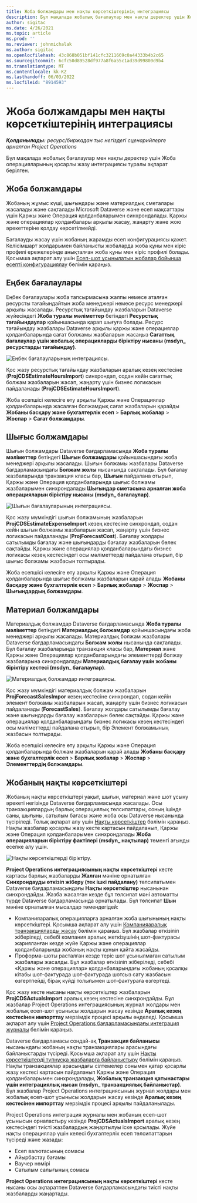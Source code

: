 ```yaml
---
title: Жоба болжамдары мен нақты көрсеткіштерінің интеграциясы
description: Бұл мақалада жобалық бағалаулар мен нақты деректер үшін Жоба операцияларының қосарлы жазу интеграциясы туралы ақпарат берілген.
author: sigitac
ms.date: 4/26/2021
ms.topic: article
ms.prod: ''
ms.reviewer: johnmichalak
ms.author: sigitac
ms.openlocfilehash: 43c868b051bf141cfc3211669c0a44333b4b2c65
ms.sourcegitcommit: 6cfc50d89528df977a8f6a55c1ad39d99800d9b4
ms.translationtype: MT
ms.contentlocale: kk-KZ
ms.lasthandoff: 06/03/2022
ms.locfileid: "8914593"
---
```

# <a name="project-estimates-and-actuals-integration"></a>Жоба болжамдары мен нақты көрсеткіштерінің интеграциясы

_**Қолданылады:** ресурс/биржадан тыс негіздегі сценарийлерге арналған Project Operations_

Бұл мақалада жобалық бағалаулар мен нақты деректер үшін Жоба операцияларының қосарлы жазу интеграциясы туралы ақпарат берілген.

## <a name="project-estimates"></a>Жоба болжамдары

Жобаның жұмыс күші, шығындары және материалдық сметалары жасалады және сақталады Microsoft Dataverse және есеп мақсаттары үшін Қаржы және Операция қолданбаларымен синхрондалады. Қаржы және операциялар қолданбалары арқылы жасау, жаңарту және жою әрекеттеріне қолдау көрсетілмейді.

Бағалауды жасау үшін жобаның жарамды есеп конфигурациясы қажет. Келісімшарт жолдарымен байланысты жобаларда жоба құны мен кіріс профилі ережелерінде анықталған жоба құны мен кіріс профилі болады. Қосымша ақпарат алу үшін [Есеп-шот ұсынылатын жобалар бойынша есепті конфигурациялау](../project-accounting/configure-accounting-billable-projects.md#configure-project-cost-and-revenue-profile-rules) бөлімін қараңыз.

## <a name="labor-estimates"></a>Еңбек бағалаулары

Еңбек бағалаулары жоба тапсырмасына жалпы немесе аталған ресурсты тағайындайтын жоба менеджері немесе ресурс менеджері арқылы жасалады. Ресурстық тағайындау жазбаларын Dataverse жүйесіндегі **Жоба туралы мәліметтер** бетіндегі **Ресурстық тағайындаулар** қойыншасында қарап шығуға болады. Ресурс тағайындау жазбалары Dataverse арқылы қаржы және операциялар қолданбаларында сағат болжамы жазбаларын жасаңыз **Сағаттық бағалаулар үшін жобалық операцияларды біріктіру нысаны (msdyn\_ ресурстарды тағайындау)**.

   ![Еңбек бағалауларының интеграциясы.](./Media/DW4LaborEstimates.png)

Қос жазу ресурстық тағайындау жазбаларын аралық кезең кестесіне (**ProjCDSEstimateHoursImport**) синхрондап, содан кейін сағаттық болжам жазбаларын жасап, жаңарту үшін бизнес логикасын пайдаланады (**ProjCDSEstimateHoursImport**).

Жоба есепшісі келесіге өту арқылы Қаржы және Операциялар қолданбаларында жасалған болжамдық сағат жазбаларын қарайды **Жобаны басқару және бухгалтерлік есеп** > **Барлық жобалар** > **Жоспар** > **Сағат болжамдары**.

## <a name="expense-estimates"></a>Шығыс болжамдары

Шығын болжамдары Dataverse бағдарламасында **Жоба туралы мәліметтер** бетіндегі **Шығын болжамдары** қойыншасындағы жоба менеджері арқылы жасалады. Шығын болжамы жазбалары Dataverse бағдарламасындағы **Болжам жолы** нысанында сақталады. Бұл бағалау жазбаларында транзакция класы бар, **Шығын** пайдалана отырып, Қаржы және Операция қолданбаларында шығыс болжамы жазбаларымен синхрондалады **Шығындар сметасына арналған жоба операцияларын біріктіру нысаны (msdyn\_ бағалаулар)**.

   ![Шығын бағалауларының интеграциясы.](./Media/DW4ExpenseEstimates.png)

Қос жазу мүмкіндігі шығын болжамының жазбаларын **ProjCDSEstimateExpenseImport** кезең кестесіне синхрондап, содан кейін шығын болжамы жазбаларын жасап, жаңарту үшін бизнес логикасын пайдаланады (**ProjForecastCost**). Бағалау жолдары сатылымды бағалау және шығындарды бағалау жазбаларын бөлек сақтайды. Қаржы және операциялар қолданбаларындағы бизнес логикасы кезең кестесіндегі осы мәліметтерді пайдалана отырып, бір шығыс болжамы жазбасын толтырады.

Жоба есепшісі келесіге өту арқылы Қаржы және Операция қолданбаларында шығыс болжамы жазбаларын қарай алады **Жобаны басқару және бухгалтерлік есеп** > **Барлық жобалар** > **Жоспар** > **Шығындардың болжамдары**.

## <a name="material-estimates"></a>Материал болжамдары

Материалдық болжамдар Dataverse бағдарламасында **Жоба туралы мәліметтер** бетіндегі **Материалдық болжамдар** қойыншасындағы жоба менеджері арқылы жасалады. Материалдық болжам жазбалары Dataverse бағдарламасындағы **Болжам жолы** нысанында сақталады. Бұл бағалау жазбаларында транзакция класы бар, **Материал** және Қаржы және Операциялар қолданбаларындағы элементтерді болжау жазбаларына синхрондалады **Материалдық бағалау үшін жобаны біріктіру кестесі (msdyn\_ бағалаулар)**.

   ![Материалдық болжамдар интеграциясы.](./Media/DW4MaterialEstimates.png)

Қос жазу мүмкіндігі материалдық болжам жазбаларын **ProjForecastSalesImpor** кезең кестесіне синхрондап, содан кейін элемент болжамы жазбаларын жасап, жаңарту үшін бизнес логикасын пайдаланады (**ForecastSales**). Бағалау жолдары сатылымды бағалау және шығындарды бағалау жазбаларын бөлек сақтайды. Қаржы және операциялар қолданбаларындағы бизнес логикасы кезең кестесіндегі осы мәліметтерді пайдалана отырып, бір Элемент болжамының жазбасын толтырады.

Жоба есепшісі келесіге өту арқылы Қаржы және Операция қолданбаларында болжам жазбаларын қарай алады **Жобаны басқару және бухгалтерлік есеп** > **Барлық жобалар** > **Жоспар** > **Элементтердің болжамдары**.

## <a name="project-actuals"></a>Жобаның нақты көрсеткіштері

Жобаның нақты көрсеткіштері уақыт, шығын, материал және шот ұсыну әрекеті негізінде Dataverse бағдарламасында жасалады. Осы транзакциялардың барлық операциялық төлсипаттары, соның ішінде саны, шығыны, сатылым бағасы және жоба осы Dataverse нысанында түсіріледі. Толық ақпарат алу үшін [Нақты көрсеткіштер](../actuals/actuals-overview.md) бөлімін қараңыз. Нақты жазбалар қосарлы жазу кесте картасын пайдаланып, Қаржы және Операция қолданбаларымен синхрондалады **Жоба операцияларын біріктіру фактілері (msdyn\_ нақтылар)** төменгі ағынды есепке алу үшін.

   ![Нақты көрсеткіштерді біріктіру.](./Media/DW4Actuals.png)

**Project Operations интеграциясының нақты көрсеткіштері** кесте картасы барлық жазбаларды **Жалған** мәніне орнатылған **Синхрондауды өткізіп жіберу (тек ішкі пайдалану)** төлсипатымен Dataverse бағдарламасындағы **Нақты көрсеткіштер** нысанынан синхрондайды. Жазба жасалған кезде бұл төлсипат мәні автоматты түрде Dataverse бағдарламасында орнатылады. Бұл төлсипат **Шын** мәніне орнатылған мысалдар төмендегідей:

  - Компанияаралық операцияларға арналған жоба шығынының нақты көрсеткіштері. Қосымша ақпарат алу үшін [Компанияаралық транзакцияларды жасау](../project-accounting/create-intercompany-transactions.md) бөлімін қараңыз. Бұл жазбалар өткізіліп жіберіледі, себебі компания аралық жеткізушінің шот-фактурасы жарияланған кезде жүйе Қаржы және операциялар қолданбаларында жобаның нақты құнын қайта жасайды.
  - Проформа-шоты расталған кезде теріс шот ұсынылмаған сатылым жазбалары жасалды. Бұл жазбалар өткізіліп жіберіледі, себебі «Қаржы және операциялар» қолданбаларындағы жобаның қосалқы кітабы шот-фактурада шот-фактурада шотсыз сату жазбасын өзгертпейді, бірақ күйді толығымен шот-фактураға өзгертеді.

Қос жазу кесте нысаны нақты көрсеткіштер жазбаларын **ProjCDSActualsImport** аралық кезең кестесіне синхрондайды. Бұл жазбалар Project Operations интеграциясының журнал жолдары мен жобалық есеп-шот ұсынысы жолдарын жасау кезінде **Аралық кезең кестесінен импорттау** мерзімдік процесі арқылы өңделеді. Қосымша ақпарат алу үшін [Project Operations бағдарламасындағы интеграция журналы](../project-accounting/project-operations-integration-journal.md) бөлімін қараңыз.

Dataverse бағдарламасы сондай-ақ **Транзакция байланысы** нысанындағы жобаның нақты транзакциялары арасындағы байланыстарды түсіреді. Қосымша ақпарат алу үшін [Нақты көрсеткіштерді түпнұсқа жазбаларға байланыстыру](../actuals/linkingactuals.md) бөлімін қараңыз. Нақты транзакциялар арасындағы сілтемелер сонымен қатар қосарлы жазу кестесі картасын пайдаланып Қаржы және Операция қолданбаларымен синхрондалады, **Жобалық транзакция қатынастары үшін интеграциялық нысан (msdyn\_ транзакциялық байланыстар)**. Бұл жазбалар Project Operations интеграциясының журнал жолдары мен жобалық есеп-шот ұсынысы жолдарын жасау кезінде **Аралық кезең кестесінен импорттау** мерзімдік процесі арқылы пайдаланылады.

Project Operations интеграция журналы мен жобаның есеп-шот ұсынысын орналастыру кезінде **ProjCDSActualsImport** аралық кезең кестесіндегі тиісті жазбалардың жаңартылуы іске қосылады. Жүйе нақты операциялар үшін келесі бухгалтерлік есеп төлсипаттарын түсіреді және жазады:

- Есеп валютасының сомасы
- Айырбастау бағамы
- Ваучер нөмірі
- Сатылым салығының сомасы

**Project Operations интеграциясының нақты көрсеткіштері** кесте нысаны осы ақпаратпен Dataverse бағдарламасындағы тиісті нақты жазбаларды жаңартады.
